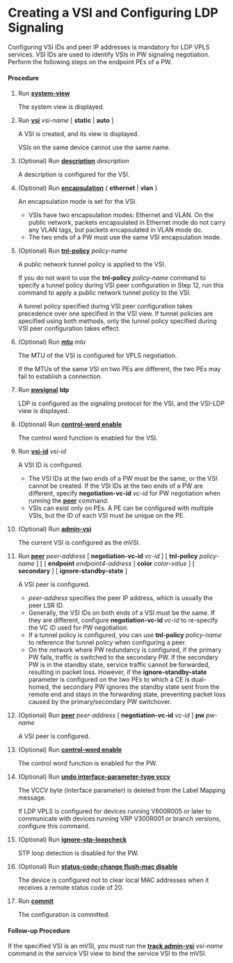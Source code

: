 Creating a VSI and Configuring LDP Signaling
============================================

Configuring VSI IDs and peer IP addresses is mandatory for LDP VPLS services. VSI IDs are used to identify VSIs in PW signaling negotiation. Perform the following steps on the endpoint PEs of a PW.

#### Procedure

1. Run [**system-view**](cmdqueryname=system-view)
   
   
   
   The system view is displayed.
2. Run [**vsi**](cmdqueryname=vsi) *vsi-name* [ **static** | **auto** ]
   
   
   
   A VSI is created, and its view is displayed.
   
   
   
   VSIs on the same device cannot use the same name.
3. (Optional) Run [**description**](cmdqueryname=description) *description*
   
   
   
   A description is configured for the VSI.
4. (Optional) Run [**encapsulation**](cmdqueryname=encapsulation) { **ethernet** | **vlan** }
   
   
   
   An encapsulation mode is set for the VSI.
   
   
   
   * VSIs have two encapsulation modes: Ethernet and VLAN. On the public network, packets encapsulated in Ethernet mode do not carry any VLAN tags, but packets encapsulated in VLAN mode do.
   * The two ends of a PW must use the same VSI encapsulation mode.
5. (Optional) Run [**tnl-policy**](cmdqueryname=tnl-policy) *policy-name*
   
   
   
   A public network tunnel policy is applied to the VSI.
   
   
   
   If you do not want to use the **tnl-policy** *policy-name* command to specify a tunnel policy during VSI peer configuration in Step 12, run this command to apply a public network tunnel policy to the VSI.
   
   A tunnel policy specified during VSI peer configuration takes precedence over one specified in the VSI view. If tunnel policies are specified using both methods, only the tunnel policy specified during VSI peer configuration takes effect.
6. (Optional) Run [**mtu**](cmdqueryname=mtu) *mtu*
   
   
   
   The MTU of the VSI is configured for VPLS negotiation.
   
   
   
   If the MTUs of the same VSI on two PEs are different, the two PEs may fail to establish a connection.
7. Run [**pwsignal**](cmdqueryname=pwsignal) **ldp**
   
   
   
   LDP is configured as the signaling protocol for the VSI, and the VSI-LDP view is displayed.
8. (Optional) Run [**control-word enable**](cmdqueryname=control-word+enable)
   
   
   
   The control word function is enabled for the VSI.
9. Run [**vsi-id**](cmdqueryname=vsi-id) *vsi-id*
   
   
   
   A VSI ID is configured.
   
   
   
   * The VSI IDs at the two ends of a PW must be the same, or the VSI cannot be created. If the VSI IDs at the two ends of a PW are different, specify **negotiation-vc-id** *vc-id* for PW negotiation when running the [**peer**](cmdqueryname=peer) command.
   * VSIs can exist only on PEs. A PE can be configured with multiple VSIs, but the ID of each VSI must be unique on the PE.
10. (Optional) Run [**admin-vsi**](cmdqueryname=admin-vsi)
    
    
    
    The current VSI is configured as the mVSI.
11. Run [**peer**](cmdqueryname=peer) *peer-address* [ **negotiation-vc-id** *vc-id* ] [ **tnl-policy** *policy-name* ] [ [ **endpoint** *endpoint4-address* ] **color** *color-value* ] [ **secondary** ] [ **ignore-standby-state** ]
    
    
    
    A VSI peer is configured.
    
    
    
    * *peer-address* specifies the peer IP address, which is usually the peer LSR ID.
    * Generally, the VSI IDs on both ends of a VSI must be the same. If they are different, configure **negotiation-vc-id** *vc-id* to re-specify the VC ID used for PW negotiation.
    * If a tunnel policy is configured, you can use **tnl-policy** *policy-name* to reference the tunnel policy when configuring a peer.
    * On the network where PW redundancy is configured, if the primary PW fails, traffic is switched to the secondary PW. If the secondary PW is in the standby state, service traffic cannot be forwarded, resulting in packet loss. However, if the **ignore-standby-state** parameter is configured on the two PEs to which a CE is dual-homed, the secondary PW ignores the standby state sent from the remote end and stays in the forwarding state, preventing packet loss caused by the primary/secondary PW switchover.
12. (Optional) Run [**peer**](cmdqueryname=peer) *peer-address* [ **negotiation-vc-id** *vc-id* ] **pw** *pw-name*
    
    
    
    A VSI peer is configured.
13. (Optional) Run [**control-word enable**](cmdqueryname=control-word+enable)
    
    
    
    The control word function is enabled for the PW.
14. (Optional) Run [**undo interface-parameter-type vccv**](cmdqueryname=undo+interface-parameter-type+vccv)
    
    
    
    The VCCV byte (interface parameter) is deleted from the Label Mapping message.
    
    
    
    If LDP VPLS is configured for devices running V800R005 or later to communicate with devices running VRP V300R001 or branch versions, configure this command.
15. (Optional) Run [**ignore-stp-loopcheck**](cmdqueryname=ignore-stp-loopcheck)
    
    
    
    STP loop detection is disabled for the PW.
16. (Optional) Run [**status-code-change flush-mac disable**](cmdqueryname=status-code-change+flush-mac+disable)
    
    
    
    The device is configured not to clear local MAC addresses when it receives a remote status code of 20.
17. Run [**commit**](cmdqueryname=commit)
    
    
    
    The configuration is committed.

#### Follow-up Procedure

If the specified VSI is an mVSI, you must run the [**track admin-vsi**](cmdqueryname=track+admin-vsi) *vsi-name* command in the service VSI view to bind the service VSI to the mVSI.